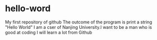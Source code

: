 # hello-word
My first repository of github
The outcome of the program is print a string "Hello World"
I am a cser of Nanjing University.I want to be a man who is good at coding
I will learn a lot from Github
